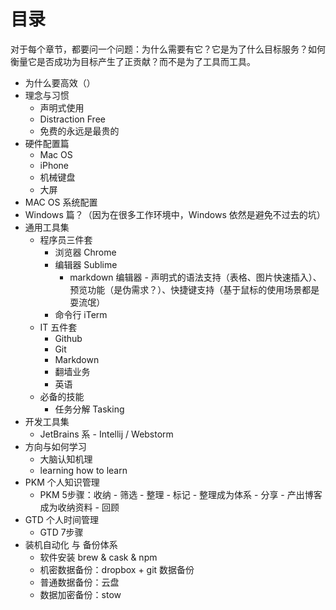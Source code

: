# 目录

对于每个章节，都要问一个问题：为什么需要有它？它是为了什么目标服务？如何衡量它是否成功为目标产生了正贡献？而不是为了工具而工具。

* 为什么要高效（）
* 理念与习惯
  * 声明式使用
  * Distraction Free
  * 免费的永远是最贵的
* 硬件配置篇
  * Mac OS
  * iPhone
  * 机械键盘
  * 大屏
* MAC OS 系统配置
* Windows 篇？（因为在很多工作环境中，Windows 依然是避免不过去的坑）
* 通用工具集
  * 程序员三件套
    * 浏览器 Chrome 
    * 编辑器 Sublime
      * markdown 编辑器 - 声明式的语法支持（表格、图片快速插入）、预览功能（是伪需求？）、快捷键支持（基于鼠标的使用场景都是耍流氓）
    * 命令行 iTerm
  * IT 五件套
    * Github
    * Git
    * Markdown
    * 翻墙业务
    * 英语
  * 必备的技能
    * 任务分解 Tasking
* 开发工具集
  * JetBrains 系 - Intellij / Webstorm 
* 方向与如何学习
  * 大脑认知机理
  * learning how to learn
* PKM 个人知识管理
  * PKM 5步骤：收纳 - 筛选 - 整理 - 标记 - 整理成为体系 - 分享 - 产出博客成为收纳资料 - 回顾
* GTD 个人时间管理
  * GTD 7步骤
* 装机自动化 与 备份体系
  * 软件安装 brew & cask & npm
  * 机密数据备份：dropbox + git 数据备份
  * 普通数据备份：云盘
  * 数据加密备份：stow